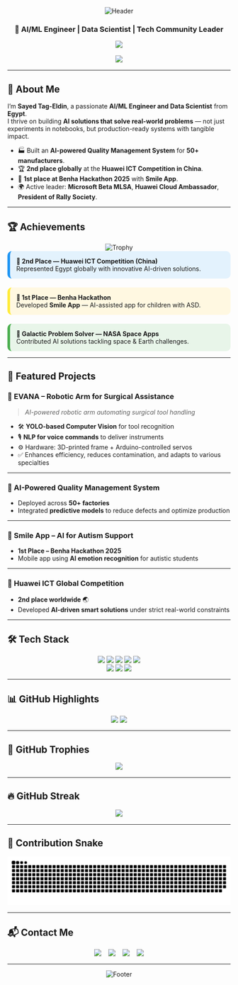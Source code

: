 <!-- ===========================
     Sayed Tag-Eldin — README
=========================== -->

<!-- Gradient Header -->
<p align="center">
  <img src="https://capsule-render.vercel.app/api?type=waving&color=0:007BFF,100:00CFFF&height=200&section=header&text=Sayed%20Tag-Eldin&fontColor=ffffff&fontSize=50&animation=twinkling&fontAlignY=40" alt="Header"/>
</p>

<h3 align="center">🚀 AI/ML Engineer | Data Scientist | Tech Community Leader</h3>

<p align="center">
  <a href="https://www.google.com/search?q=Sayed+Tag-Eldin">
    <img src="https://readme-typing-svg.herokuapp.com/?lines=Building%20AI%20Solutions%20for%20Impact;Passionate%20Community%20Leader;Visit%20www.sayedtag.me&font=Fira%20Code&center=true&color=00CFFF&pause=2000">
  </a>
</p>

<p align="center">
  <img src="https://komarev.com/ghpvc/?username=sayedtageldin&style=flat&color=007BFF"/> <!-- Profile Views -->
</p>

---

## 👋 About Me  

I’m **Sayed Tag-Eldin**, a passionate **AI/ML Engineer and Data Scientist** from **Egypt**.  
I thrive on building **AI solutions that solve real-world problems** — not just experiments in notebooks, but production-ready systems with tangible impact.  

- 🏭 Built an **AI-powered Quality Management System** for **50+ manufacturers**.  
- 🏆 **2nd place globally** at the **Huawei ICT Competition in China**.  
- 🥇 **1st place at Benha Hackathon 2025** with **Smile App**.  
- 🌍 Active leader: **Microsoft Beta MLSA**, **Huawei Cloud Ambassador**, **President of Rally Society**.  

---

## 🏆 Achievements  

<div align="center">
  <img src="https://img.icons8.com/fluency/260/trophy.png" width="160" alt="Trophy"/>
</div>

<div style="background:#E3F2FD; padding:14px; border-radius:10px; margin-bottom:20px; border-left:6px solid #2196F3;">
  <strong>🥈 2nd Place — Huawei ICT Competition (China)</strong><br>
  Represented Egypt globally with innovative AI-driven solutions.
</div>

<div style="background:#FFF8E1; padding:14px; border-radius:10px; margin-bottom:20px; border-left:6px solid #FFEB3B;">
  <strong>🥇 1st Place — Benha Hackathon</strong><br>
  Developed <strong>Smile App</strong> — AI-assisted app for children with ASD.
</div>

<div style="background:#E8F5E9; padding:14px; border-radius:10px; margin-bottom:12px; border-left:6px solid #4CAF50;">
  <strong>🥇 Galactic Problem Solver — NASA Space Apps</strong><br>
  Contributed AI solutions tackling space & Earth challenges.
</div>

---

## 🚀 Featured Projects  

### 🔹 EVANA – Robotic Arm for Surgical Assistance  
> *AI-powered robotic arm automating surgical tool handling*  
- 🛠 **YOLO-based Computer Vision** for tool recognition  
- 🎙 **NLP for voice commands** to deliver instruments  
- ⚙️ Hardware: 3D-printed frame + Arduino-controlled servos  
- ✅ Enhances efficiency, reduces contamination, and adapts to various specialties  

---

### 🔹 AI-Powered Quality Management System  
- Deployed across **50+ factories**  
- Integrated **predictive models** to reduce defects and optimize production  

---

### 🔹 Smile App – AI for Autism Support  
- **1st Place – Benha Hackathon 2025**  
- Mobile app using **AI emotion recognition** for autistic students  

---

### 🔹 Huawei ICT Global Competition  
- **2nd place worldwide** 🌏  
- Developed **AI-driven smart solutions** under strict real-world constraints  

---

## 🛠️ Tech Stack  

<p align="center">
  <img src="https://img.shields.io/badge/Python-3776AB?style=for-the-badge&logo=python&logoColor=white" />
  <img src="https://img.shields.io/badge/TensorFlow-FF6F00?style=for-the-badge&logo=tensorflow&logoColor=white" />
  <img src="https://img.shields.io/badge/PyTorch-EE4C2C?style=for-the-badge&logo=pytorch&logoColor=white" />
  <img src="https://img.shields.io/badge/Docker-2496ED?style=for-the-badge&logo=docker&logoColor=white" />
  <img src="https://img.shields.io/badge/PostgreSQL-336791?style=for-the-badge&logo=postgresql&logoColor=white" /><br>
  <img src="https://img.shields.io/badge/Azure-0089D6?style=for-the-badge&logo=microsoftazure&logoColor=white" />
  <img src="https://img.shields.io/badge/Huawei%20Cloud-E60012?style=for-the-badge&logo=huawei&logoColor=white" />
  <img src="https://img.shields.io/badge/Git-F05032?style=for-the-badge&logo=git&logoColor=white" />
</p>

---

## 📊 GitHub Highlights  

<p align="center">
  <img src="https://github-readme-stats.vercel.app/api?username=sayedtag7&show_icons=true&theme=tokyonight&hide_border=true" height="150" />
  <img src="https://github-readme-stats.vercel.app/api/top-langs/?username=sayedtag7&layout=compact&theme=tokyonight&hide_border=true" height="150" />
</p>

---

## 🏅 GitHub Trophies  

<p align="center">
  <img src="https://github-profile-trophy.vercel.app/?username=sayedtag7&theme=tokyonight&no-frame=true&no-bg=true&margin-w=15&margin-h=15" />
</p>

---

## 🔥 GitHub Streak  

<p align="center">
  <img src="https://streak-stats.demolab.com/?user=sayedtag7&theme=tokyonight&hide_border=true" height="150"/>
</p>

---

## 🐍 Contribution Snake  

<p align="center">
  <img src="https://raw.githubusercontent.com/platane/snk/output/github-contribution-grid-snake-dark.svg">
</p>

---

## 📬 Contact Me  

<p align="center">
  <a href="mailto:sayedtag777@gmail.com"><img src="https://img.shields.io/badge/Email-D14836?style=for-the-badge&logo=gmail&logoColor=white" /></a>
  &nbsp;&nbsp;
  <a href="https://www.linkedin.com/in/sayedtageldin"><img src="https://img.shields.io/badge/LinkedIn-0A66C2?style=for-the-badge&logo=linkedin&logoColor=white" /></a>
  &nbsp;&nbsp;
  <a href="http://www.sayedtag.me"><img src="https://img.shields.io/badge/🌍%20Website-www.sayedtag.me-1E90FF?style=for-the-badge" /></a>
  &nbsp;&nbsp;
  <a href="https://github.com/sayedtageldin"><img src="https://img.shields.io/badge/GitHub-181717?style=for-the-badge&logo=github&logoColor=white" /></a>
</p>

---

<!-- Footer -->
<p align="center">
  <img src="https://capsule-render.vercel.app/api?type=waving&color=0:00CFFF,100:007BFF&height=120&section=footer" alt="Footer"/>
</p>
